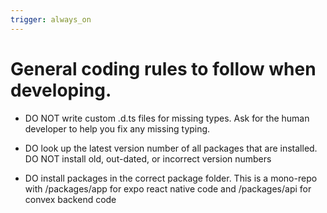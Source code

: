 ```yaml
---
trigger: always_on
---
```


# General coding rules to follow when developing.

- DO NOT write custom .d.ts files for missing types. Ask for the human developer to help you fix any missing typing.

- DO look up the latest version number of all packages that are installed. DO NOT install old, out-dated, or incorrect version numbers

- DO install packages in the correct package folder. This is a mono-repo with /packages/app for expo react native code and /packages/api for convex backend code